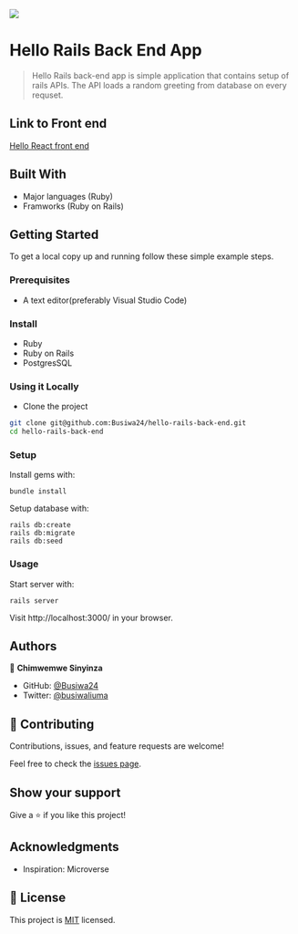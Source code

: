 ![](https://img.shields.io/badge/Chimwemwe--127001-blueviolet)

# Hello Rails Back End App

> Hello Rails back-end app is simple application that contains setup of rails APIs. The API loads a random greeting from database on every requset.

## Link to Front end

[Hello React front end](https://github.com/Busiwa24/hello-react-front-end)

## Built With

- Major languages (Ruby)
- Framworks (Ruby on Rails)

## Getting Started

To get a local copy up and running follow these simple example steps.

### Prerequisites
- A text editor(preferably Visual Studio Code)

### Install
- Ruby
- Ruby on Rails
- PostgresSQL

### Using it Locally

- Clone the project

```sh
git clone git@github.com:Busiwa24/hello-rails-back-end.git
cd hello-rails-back-end
```

### Setup

Install gems with:

```
bundle install
```

Setup database with:

```
rails db:create
rails db:migrate
rails db:seed
```

### Usage

Start server with:

```
rails server
```

Visit http://localhost:3000/ in your browser.

## Authors

👤 **Chimwemwe Sinyinza**

- GitHub: [@Busiwa24](https://github.com/Busiwa24)
- Twitter: [@busiwaliuma](https://twitter.com/busiwaliuma)

## 🤝 Contributing

Contributions, issues, and feature requests are welcome!

Feel free to check the [issues page](https://github.com/Busiwa24/hello-rails-back-end/issues).

## Show your support

Give a ⭐️ if you like this project!

## Acknowledgments

- Inspiration: Microverse

## 📝 License

This project is [MIT](./LICENSE.md) licensed.
